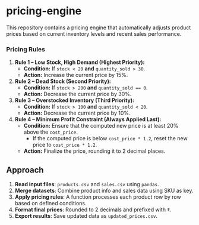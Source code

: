 # pricing-engine
This repository contains a pricing engine that automatically adjusts product prices based on current inventory levels and recent sales performance. 

### Pricing Rules

1. **Rule 1 – Low Stock, High Demand (Highest Priority):**
    - **Condition:** If `stock < 20` **and** `quantity_sold > 30`.
    - **Action:** Increase the current price by 15%.
2. **Rule 2 – Dead Stock (Second Priority):**
    - **Condition:** If `stock > 200` **and** `quantity_sold == 0`.
    - **Action:** Decrease the current price by 30%.
3. **Rule 3 – Overstocked Inventory (Third Priority):**
    - **Condition:** If `stock > 100` **and** `quantity_sold < 20`.
    - **Action:** Decrease the current price by 10%.
4. **Rule 4 – Minimum Profit Constraint (Always Applied Last):**
    - **Condition:** Ensure that the computed new price is at least 20% above the `cost_price`.
        - If the computed price is below `cost_price * 1.2`, reset the new price to `cost_price * 1.2`.
    - **Action:** Finalize the price, rounding it to 2 decimal places.

## Approach
1. **Read input files**: `products.csv` and `sales.csv` using `pandas`.
2. **Merge datasets**: Combine product info and sales data using SKU as key.
3. **Apply pricing rules**: A function processes each product row by row based on defined conditions.
4. **Format final prices**: Rounded to 2 decimals and prefixed with `₹`.
5. **Export results**: Save updated data as `updated_prices.csv`.
